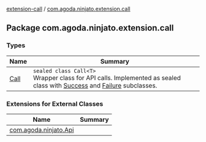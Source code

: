 [extension-call](../index.md) / [com.agoda.ninjato.extension.call](./index.md)

## Package com.agoda.ninjato.extension.call

### Types

| Name | Summary |
|---|---|
| [Call](-call/index.md) | `sealed class Call<T>`<br>Wrapper class for API calls. Implemented as sealed class with [Success](-call/-success/index.md) and [Failure](-call/-failure/index.md) subclasses. |

### Extensions for External Classes

| Name | Summary |
|---|---|
| [com.agoda.ninjato.Api](com.agoda.ninjato.-api/index.md) |  |
